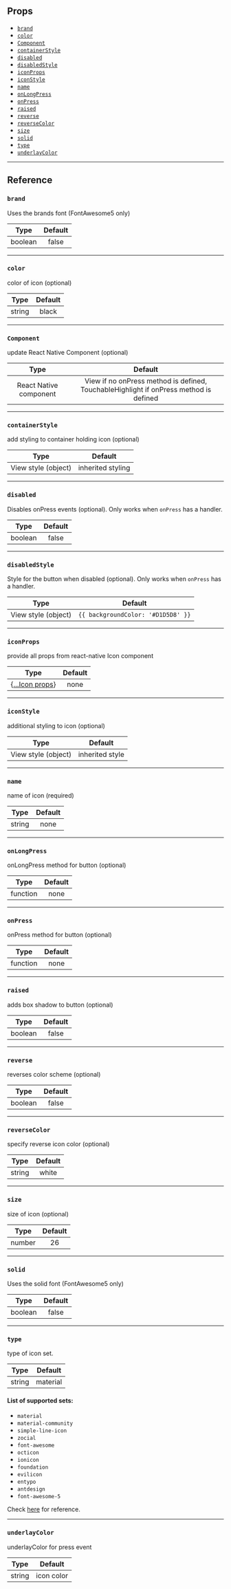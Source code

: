 ## Props

- [`brand`](#brand)
- [`color`](#color)
- [`Component`](#component)
- [`containerStyle`](#containerstyle)
- [`disabled`](#disabled)
- [`disabledStyle`](#disabledstyle)
- [`iconProps`](#iconprops)
- [`iconStyle`](#iconstyle)
- [`name`](#name)
- [`onLongPress`](#onlongpress)
- [`onPress`](#onpress)
- [`raised`](#raised)
- [`reverse`](#reverse)
- [`reverseColor`](#reversecolor)
- [`size`](#size)
- [`solid`](#solid)
- [`type`](#type)
- [`underlayColor`](#underlaycolor)

---

## Reference

### `brand`

Uses the brands font (FontAwesome5 only)

|  Type   | Default |
| :-----: | :-----: |
| boolean |  false  |

---

### `color`

color of icon (optional)

|  Type  | Default |
| :----: | :-----: |
| string |  black  |

---

### `Component`

update React Native Component (optional)

|          Type          |                                        Default                                        |
| :--------------------: | :-----------------------------------------------------------------------------------: |
| React Native component | View if no onPress method is defined, TouchableHighlight if onPress method is defined |

---

### `containerStyle`

add styling to container holding icon (optional)

|        Type         |      Default      |
| :-----------------: | :---------------: |
| View style (object) | inherited styling |

---

### `disabled`

Disables onPress events (optional). Only works when `onPress` has a handler.

|  Type   | Default |
| :-----: | :-----: |
| boolean |  false  |

---

### `disabledStyle`

Style for the button when disabled (optional). Only works when `onPress` has a
handler.

|        Type         |              Default               |
| :-----------------: | :--------------------------------: |
| View style (object) | `{{ backgroundColor: '#D1D5D8' }}` |

---

### `iconProps`

provide all props from react-native Icon component

|                                          Type                                          | Default |
| :------------------------------------------------------------------------------------: | :-----: |
| {[...Icon props](https://github.com/oblador/react-native-vector-icons#icon-component)} |  none   |

---

### `iconStyle`

additional styling to icon (optional)

|        Type         |     Default     |
| :-----------------: | :-------------: |
| View style (object) | inherited style |

---

### `name`

name of icon (required)

|  Type  | Default |
| :----: | :-----: |
| string |  none   |

---

### `onLongPress`

onLongPress method for button (optional)

|   Type   | Default |
| :------: | :-----: |
| function |  none   |

---

### `onPress`

onPress method for button (optional)

|   Type   | Default |
| :------: | :-----: |
| function |  none   |

---

### `raised`

adds box shadow to button (optional)

|  Type   | Default |
| :-----: | :-----: |
| boolean |  false  |

---

### `reverse`

reverses color scheme (optional)

|  Type   | Default |
| :-----: | :-----: |
| boolean |  false  |

---

### `reverseColor`

specify reverse icon color (optional)

|  Type  | Default |
| :----: | :-----: |
| string |  white  |

---

### `size`

size of icon (optional)

|  Type  | Default |
| :----: | :-----: |
| number |   26    |

---

### `solid`

Uses the solid font (FontAwesome5 only)

|  Type   | Default |
| :-----: | :-----: |
| boolean |  false  |

---

### `type`

type of icon set.

|  Type  | Default  |
| :----: | :------: |
| string | material |

#### List of supported sets:
  - `material`
  - `material-community`
  - `simple-line-icon`
  - `zocial`
  - `font-awesome`
  - `octicon`
  - `ionicon`
  - `foundation`
  - `evilicon`
  - `entypo`
  - `antdesign`
  - `font-awesome-5`
  
Check [here](https://github.com/oblador/react-native-vector-icons#bundled-icon-sets) for reference.


---

### `underlayColor`

underlayColor for press event

|  Type  |  Default   |
| :----: | :--------: |
| string | icon color |
